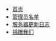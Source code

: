 * [首页](/)
* [管理员名单](/management_list.md)
* [服务器更新日志](/update_log.md)
* [捐赠我们](https://afdian.net/a/dongyanmio)